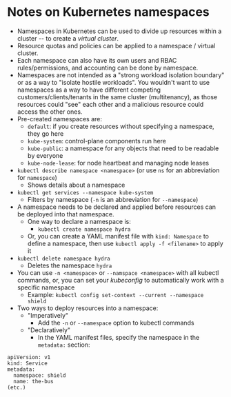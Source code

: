 # Notes on Kubernetes namespaces

- Namespaces in Kubernetes can be used to divide up resources within a cluster -- to create a *virtual cluster*.
- Resource quotas and policies can be applied to a namespace / virtual cluster.
- Each namespace can also have its own users and RBAC rules/permissions, and accounting can be done by namespace.
- Namespaces are not intended as a "strong workload isolation boundary" or as a way to "isolate hostile workloads". You wouldn't want to use namespaces as a way to have different competing customers/clients/tenants in the same cluster (multitenancy), as those resources could "see" each other and a malicious resource could access the other ones.
- Pre-created namespaces are:
  - `default`: if you create resources without specifying a namespace, they go here
  - `kube-system`: control-plane components run here
  - `kube-public`: a namespace for any objects that need to be readable by everyone
  - `kube-node-lease`: for node heartbeat and managing node leases
- `kubectl describe namespace <namespace>` (or use `ns` for an abbreviation for `namespace`)
  - Shows details about a namespace
- `kubectl get services --namespace kube-system`
  - Filters by namespace (`-n` is an abbreviation for `--namespace`)
- A namespace needs to be declared and applied before resources can be deployed into that namespace.
  - One way to declare a namespace is:
    - `kubectl create namespace hydra`
  - Or, you can create a YAML manifest file with `kind: Namespace` to define a namespace, then use `kubectl apply -f <filename>` to apply it
- `kubectl delete namespace hydra`
  - Deletes the namespace `hydra`
- You can use `-n <namespace>` or `--namspace <namespace>` with all kubectl commands, or, you can set your *kubeconfig* to automatically work with a specific namespace
  - Example: `kubectl config set-context --current --namespace shield`
- Two ways to deploy resources into a namespace:
  - "Imperatively"
    - Add the `-n` or `--namespace` option to kubectl commands
  - "Declaratively"
    - In the YAML manifest files, specify the namespace in the `metadata:` section:

```
apiVersion: v1
kind: Service
metadata:
  namespace: shield
  name: the-bus
(etc.)
```

